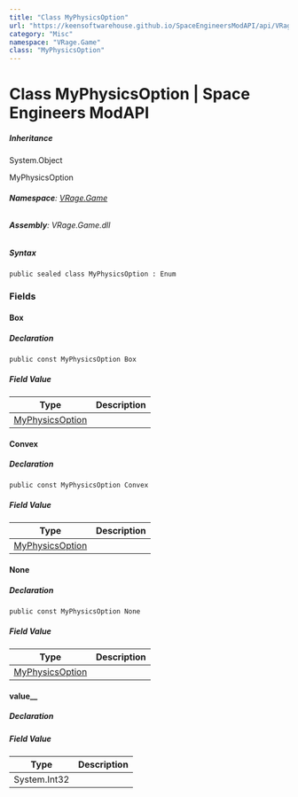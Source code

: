 ```yaml
---
title: "Class MyPhysicsOption"
url: "https://keensoftwarehouse.github.io/SpaceEngineersModAPI/api/VRage.Game.MyPhysicsOption.html"
category: "Misc"
namespace: "VRage.Game"
class: "MyPhysicsOption"
---
```


# Class MyPhysicsOption | Space Engineers ModAPI

##### Inheritance

System.Object

MyPhysicsOption

###### **Namespace**: [VRage.Game](https://keensoftwarehouse.github.io/SpaceEngineersModAPI/api/VRage.Game.html)

###### **Assembly**: VRage.Game.dll

##### Syntax

```
public sealed class MyPhysicsOption : Enum
```

### Fields

#### Box

##### Declaration

```
public const MyPhysicsOption Box
```

##### Field Value

| Type | Description |
| --- | --- |
| [MyPhysicsOption](https://keensoftwarehouse.github.io/SpaceEngineersModAPI/api/VRage.Game.MyPhysicsOption.html) |     |

#### Convex

##### Declaration

```
public const MyPhysicsOption Convex
```

##### Field Value

| Type | Description |
| --- | --- |
| [MyPhysicsOption](https://keensoftwarehouse.github.io/SpaceEngineersModAPI/api/VRage.Game.MyPhysicsOption.html) |     |

#### None

##### Declaration

```
public const MyPhysicsOption None
```

##### Field Value

| Type | Description |
| --- | --- |
| [MyPhysicsOption](https://keensoftwarehouse.github.io/SpaceEngineersModAPI/api/VRage.Game.MyPhysicsOption.html) |     |

#### value\_\_

##### Declaration

##### Field Value

| Type | Description |
| --- | --- |
| System.Int32 |     |